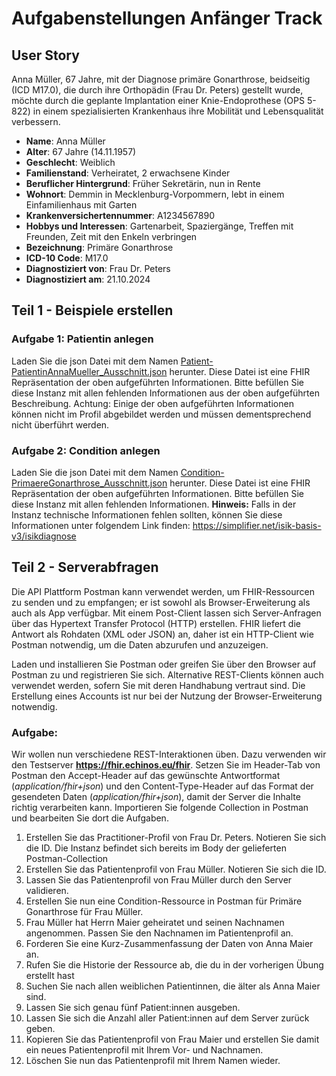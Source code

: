 # Aufgabenstellungen Anfänger Track

## User Story
Anna Müller, 67 Jahre, mit der Diagnose primäre Gonarthrose, beidseitig (ICD M17.0), die durch ihre Orthopädin (Frau Dr. Peters) gestellt wurde, möchte durch die geplante Implantation einer Knie-Endoprothese (OPS 5-822) in einem spezialisierten Krankenhaus ihre Mobilität und Lebensqualität verbessern.

- **Name**: Anna Müller
- **Alter**: 67 Jahre (14.11.1957)
- **Geschlecht**: Weiblich
- **Familienstand**: Verheiratet, 2 erwachsene Kinder
- **Beruflicher Hintergrund**: Früher Sekretärin, nun in Rente
- **Wohnort**: Demmin in Mecklenburg-Vorpommern, lebt in einem Einfamilienhaus mit Garten 
- **Krankenversichertennummer**: A1234567890
- **Hobbys und Interessen**: Gartenarbeit, Spaziergänge, Treffen mit Freunden, Zeit mit den Enkeln verbringen
- **Bezeichnung**: Primäre Gonarthrose
- **ICD-10 Code**: M17.0
- **Diagnostiziert von**: Frau Dr. Peters
- **Diagnostiziert am**: 21.10.2024

## Teil 1 - Beispiele erstellen
### Aufgabe 1: Patientin anlegen
Laden Sie die json Datei mit dem Namen  [Patient-PatientinAnnaMueller_Ausschnitt.json](https://wiki.gematik.de/download/attachments/606557316/Patient-PatientinAnnaMueller_Ausschnitt.json?version=1&modificationDate=1731596482272&api=v2) herunter. Diese Datei ist eine FHIR Repräsentation der oben aufgeführten Informationen. Bitte befüllen Sie diese Instanz mit allen fehlenden Informationen aus der oben aufgeführten Beschreibung.  Achtung: Einige der oben aufgeführten Informationen können nicht im Profil abgebildet werden und müssen dementsprechend nicht überführt werden.

### Aufgabe 2: Condition anlegen
Laden Sie die json Datei mit dem Namen  [Condition-PrimaereGonarthrose_Ausschnitt.json](https://wiki.gematik.de/download/attachments/606557316/Condition-PrimaereGonarthrose_Ausschnitt.json?version=1&modificationDate=1731596519747&api=v2) herunter. Diese Datei ist eine FHIR Repräsentation der oben aufgeführten Informationen. Bitte befüllen Sie diese Instanz mit allen fehlenden Informationen. **Hinweis:** Falls in der Instanz technische Informationen fehlen sollten, können Sie diese Informationen unter folgendem Link finden: https://simplifier.net/isik-basis-v3/isikdiagnose 

## Teil 2 - Serverabfragen

Die API Plattform Postman kann verwendet werden, um FHIR-Ressourcen zu senden und zu empfangen; er ist sowohl als Browser-Erweiterung als auch als App verfügbar. Mit einem Post-Client lassen sich Server-Anfragen über das Hypertext Transfer Protocol (HTTP) erstellen. FHIR liefert die Antwort als Rohdaten (XML oder JSON) an, daher ist ein HTTP-Client wie Postman notwendig, um die Daten abzurufen und anzuzeigen.

Laden und installieren Sie Postman oder greifen Sie über den Browser auf Postman zu und registrieren Sie sich. Alternative REST-Clients können auch verwendet werden, sofern Sie mit deren Handhabung vertraut sind. Die Erstellung eines Accounts ist nur bei der Nutzung der Browser-Erweiterung notwendig. 

### Aufgabe:

Wir wollen nun verschiedene REST-Interaktionen üben. Dazu verwenden wir den Testserver **https://fhir.echinos.eu/fhir**. Setzen Sie im Header-Tab von Postman den Accept-Header auf das gewünschte Antwortformat (*application/fhir+json*) und den Content-Type-Header auf das Format der gesendeten Daten (*application/fhir+json*), damit der Server die Inhalte richtig verarbeiten kann. Importieren Sie folgende Collection in Postman und bearbeiten Sie dort die Aufgaben.

1. Erstellen Sie das Practitioner-Profil von Frau Dr. Peters. Notieren Sie sich die ID. Die Instanz befindet sich bereits im Body der gelieferten Postman-Collection
2. Erstellen Sie das Patientenprofil von Frau Müller. Notieren Sie sich die ID.
3. Lassen Sie das Patientenprofil von Frau Müller durch den Server validieren.
4. Erstellen Sie nun eine Condition-Ressource in Postman für Primäre Gonarthrose für Frau Müller.
5. Frau Müller hat Herrn Maier geheiratet und seinen Nachnamen angenommen. Passen Sie den Nachnamen im Patientenprofil an.
6. Forderen Sie eine Kurz-Zusammenfassung der Daten von Anna Maier an.
7. Rufen Sie die Historie der Ressource ab, die du in der vorherigen Übung erstellt hast
8. Suchen Sie nach allen weiblichen Patientinnen, die älter als Anna Maier sind.
9. Lassen Sie sich genau fünf Patient:innen ausgeben.
10. Lassen Sie sich die Anzahl aller Patient:innen auf dem Server zurück geben.
11. Kopieren Sie das Patientenprofil von Frau Maier und erstellen Sie damit ein neues Patientenprofil mit Ihrem Vor- und Nachnamen.
12. Löschen Sie nun das Patientenprofil mit Ihrem Namen wieder.

